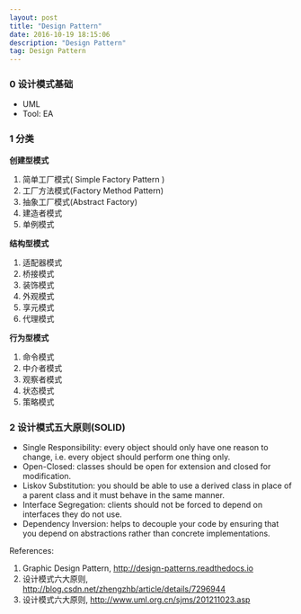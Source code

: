 ```yaml
---
layout: post
title: "Design Pattern"
date: 2016-10-19 18:15:06 
description: "Design Pattern"
tag: Design Pattern
---
```


### 0 设计模式基础
- UML
- Tool: EA

### 1 分类

**创建型模式**

1. 简单工厂模式( Simple Factory Pattern )
2. 工厂方法模式(Factory Method Pattern)
3. 抽象工厂模式(Abstract Factory)
4. 建造者模式
5. 单例模式

**结构型模式**

1. 适配器模式
2. 桥接模式
3. 装饰模式
4. 外观模式
5. 享元模式
6. 代理模式

**行为型模式**

1. 命令模式
2. 中介者模式
3. 观察者模式
4. 状态模式
5. 策略模式

### 2 设计模式五大原则(SOLID)

- Single Responsibility: every object should only have one reason to change, i.e. every object should perform one thing only.
- Open-Closed: classes should be open for extension and closed for modification.
- Liskov Substitution: you should be able to use a derived class in place of a parent class and it must behave in the same manner.
- Interface Segregation: clients should not be forced to depend on interfaces they do not use.
- Dependency Inversion: helps to decouple your code by ensuring that you depend on abstractions rather than concrete implementations.


References:

1. Graphic Design Pattern, http://design-patterns.readthedocs.io
2. 设计模式六大原则, http://blog.csdn.net/zhengzhb/article/details/7296944
3. 设计模式六大原则, http://www.uml.org.cn/sjms/201211023.asp